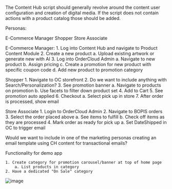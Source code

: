 The Content Hub script should generally revolve around the content user configuration and creation of digital media. If the script does not contain actions with a product catalog those should be added.

Personas:

E-Commerce Manager
Shopper
Store Associate


E-Commerce Manager:
	1. Log into Content Hub and navigate to Product Content Module
	2. Create a new product
		a. Upload existing artwork or generate new with AI
	3. Log into OrderCloud Admin
		a. Navigate to new product
		b. Assign pricing
		c. Create a promotion for new product with specific coupon code
		d. Add new product to promotion category

Shopper
	1. Navigate to OC storefront
	2. Do we want to include anything with Search/Personalization?
	3. See promotion banner
		a. Navigate to products on promotion
		b. Use facets to filter down product set
	4. Add to Cart
	5. See promotion auto applied
	6. Checkout
		a. Select pick up in store
	7. After order is processed, show email

Store Associate
	1. Login to OrderCloud Admin
	2. Navigate to BOPIS orders
	3. Select the order placed above 
		a. See items to fulfill
		b. Check off items as they are processed
	4. Mark order as ready for pick up
		a. Set DateShipped in OC to trigger email

Would we want to include in one of the marketing personas creating an email template using CH content for transactional emails?

Functionality for demo app

	1. Create category for promotion carousel/banner at top of home page
		a. List products in category
	2. Have a dedicated "On Sale" category
![image](https://github.com/user-attachments/assets/58d9cde5-5b82-46c8-944f-f60c7f712a90)
